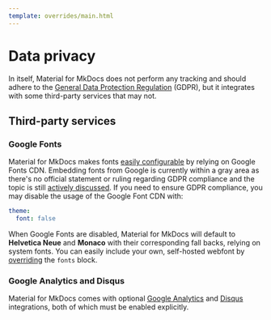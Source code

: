 ```yaml
---
template: overrides/main.html
---
```


# Data privacy

In itself, Material for MkDocs does not perform any tracking and should adhere
to the [General Data Protection Regulation][1] (GDPR), but it integrates with
some third-party services that may not.

  [1]: https://en.wikipedia.org/wiki/General_Data_Protection_Regulation

## Third-party services

### Google Fonts

Material for MkDocs makes fonts [easily configurable][2] by relying on Google
Fonts CDN. Embedding fonts from Google is currently within a gray area as there's
no official statement or ruling regarding GDPR compliance and the topic is still
[actively discussed][3]. If you need to ensure GDPR compliance, you may disable
the usage of the Google Font CDN with:

``` yaml
theme:
  font: false
```

When Google Fonts are disabled, Material for MkDocs will default to __Helvetica
Neue__ and __Monaco__ with their corresponding fall backs, relying on system
fonts. You can easily include your own, self-hosted webfont by [overriding][4]
the `fonts` block.

  [2]: setup/changing-the-fonts.md
  [3]: https://github.com/google/fonts/issues/1495
  [4]: customization.md#overriding-blocks

### Google Analytics and Disqus

Material for MkDocs comes with optional [Google Analytics][5] and [Disqus][6] 
integrations, both of which must be enabled explicitly.

  [5]: getting-started.md#google-analytics
  [6]: getting-started.md#disqus
